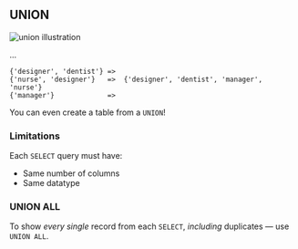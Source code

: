 ## UNION

![union illustration]()

...


```text
{'designer', 'dentist'} =>
{'nurse', 'designer'}   =>  {'designer', 'dentist', 'manager', 'nurse'}
{'manager'}             =>
```

You can even create a table from a `UNION`!

### Limitations

Each `SELECT` query must have:

- Same number of columns
- Same datatype


### UNION ALL

To show _every single_ record from each `SELECT`, *including* duplicates — use `UNION ALL`.
